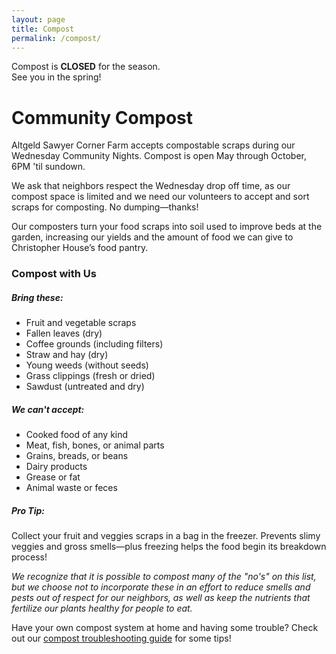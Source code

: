 ```yaml
---
layout: page
title: Compost
permalink: /compost/
---
```


<p class="alert-danger text-center">Compost is <b>CLOSED</b> for the season.<br>
	See you in the spring!</p>

# Community Compost

Altgeld Sawyer Corner Farm accepts compostable scraps during our Wednesday Community Nights. Compost is open May through October, 6PM 'til sundown.

We ask that neighbors respect the Wednesday drop off time, as our compost space is limited and we need our volunteers to accept and sort scraps for composting. No dumping—thanks!

Our composters turn your food scraps into soil used to improve beds at the garden, increasing our yields and the amount of food we can give to Christopher House’s food pantry.

### Compost with Us

<div class="row mb-4">
	<div class="col-xl-6">
		<div class="infoBox">
		<h5>Bring these:</h5>
		<ul>
			<li>Fruit and vegetable scraps</li>
			<li>Fallen leaves (dry)</li>
			<li>Coffee grounds (including filters)</li>
			<li>Straw and hay (dry)</li>
			<li>Young weeds (without seeds)</li>
			<li>Grass clippings (fresh or dried)</li>
			<li>Sawdust (untreated and dry)</li>
		</ul>
		</div>
	</div>
	<div class="col-xl-6">
		<div class="infoBox">
		<h5>We can't accept:</h5>
		<ul>
			<li>Cooked food of any kind</li>
			<li>Meat, fish, bones, or animal parts</li>
			<li>Grains, breads, or beans</li>
			<li>Dairy products</li>
			<li>Grease or fat</li>
			<li>Animal waste or feces</li>
		</ul>
		</div>
	</div>
</div>
<div class="row mb-4">
	<div class="col-md-6">
		<div class="infoBox">
		<h5>Pro Tip:</h5>
		<p>Collect your fruit and veggies scraps in a bag in the freezer. Prevents slimy veggies and gross smells—plus freezing helps the food begin its breakdown process!</p>
		</div>
	</div>
	<div class="col-md-6">
		<p class="small"><em>We recognize that it is possible to compost many of the "no's" on this list, but we choose not to incorporate these in an effort to reduce smells and pests out of respect for our neighbors, as well as keep the nutrients that fertilize our plants healthy for people to eat.</em></p>
	</div>
</div>

Have your own compost system at home and having some trouble? Check out our [compost troubleshooting guide]({{site.url}}/volunteers) for some tips!
